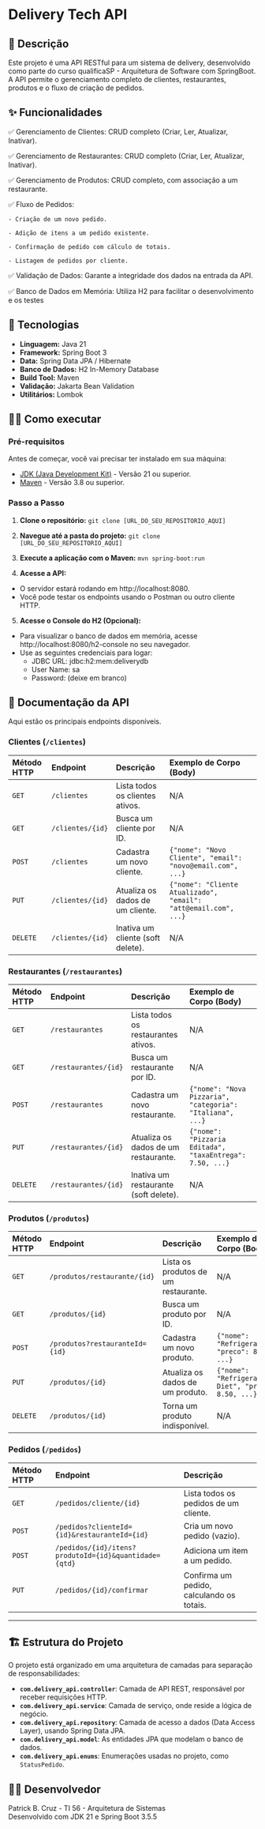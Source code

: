 # Delivery Tech API

## 📝 Descrição
Este projeto é uma API RESTful para um sistema de delivery, desenvolvido como parte do curso qualificaSP - Arquitetura de Software com SpringBoot. A API permite o gerenciamento completo de clientes, restaurantes, produtos e o fluxo de criação de pedidos.

## ✨ Funcionalidades
✅ Gerenciamento de Clientes: CRUD completo (Criar, Ler, Atualizar, Inativar).

✅ Gerenciamento de Restaurantes: CRUD completo (Criar, Ler, Atualizar, Inativar).

✅ Gerenciamento de Produtos: CRUD completo, com associação a um restaurante.

✅ Fluxo de Pedidos:

    - Criação de um novo pedido.

    - Adição de itens a um pedido existente.

    - Confirmação de pedido com cálculo de totais.

    - Listagem de pedidos por cliente.

✅ Validação de Dados: Garante a integridade dos dados na entrada da API.

✅ Banco de Dados em Memória: Utiliza H2 para facilitar o desenvolvimento e os testes

## 🚀 Tecnologias
- **Linguagem:** Java 21
- **Framework:** Spring Boot 3
- **Data:** Spring Data JPA / Hibernate
- **Banco de Dados:** H2 In-Memory Database
- **Build Tool:** Maven
- **Validação:** Jakarta Bean Validation
- **Utilitários:** Lombok

## 🏃‍♂️ Como executar
### Pré-requisitos
Antes de começar, você vai precisar ter instalado em sua máquina:
- [JDK (Java Development Kit)](https://www.oracle.com/java/technologies/downloads/) - Versão 21 ou superior.
- [Maven](https://maven.apache.org/download.cgi) - Versão 3.8 ou superior.

### Passo a Passo
1. **Clone o repositório:**
   `git clone [URL_DO_SEU_REPOSITORIO_AQUI]`

2. **Navegue até a pasta do projeto:**
   `git clone [URL_DO_SEU_REPOSITORIO_AQUI]`

3. **Execute a aplicação com o Maven:**
   `mvn spring-boot:run`

4. **Acesse a API:**
- O servidor estará rodando em http://localhost:8080.
- Você pode testar os endpoints usando o Postman ou outro cliente HTTP.

5. **Acesse o Console do H2 (Opcional):**
- Para visualizar o banco de dados em memória, acesse http://localhost:8080/h2-console no seu navegador.
- Use as seguintes credenciais para logar:
    - JDBC URL: jdbc:h2:mem:deliverydb
    - User Name: sa
    - Password: (deixe em branco)

## 📖 Documentação da API

Aqui estão os principais endpoints disponíveis.

### Clientes (`/clientes`)
| Método HTTP | Endpoint | Descrição | Exemplo de Corpo (Body) |
| :--- | :--- | :--- | :--- |
| `GET` | `/clientes` | Lista todos os clientes ativos. | N/A |
| `GET` | `/clientes/{id}` | Busca um cliente por ID. | N/A |
| `POST` | `/clientes` | Cadastra um novo cliente. | `{"nome": "Novo Cliente", "email": "novo@email.com", ...}` |
| `PUT` | `/clientes/{id}` | Atualiza os dados de um cliente. | `{"nome": "Cliente Atualizado", "email": "att@email.com", ...}` |
| `DELETE`| `/clientes/{id}` | Inativa um cliente (soft delete). | N/A |

### Restaurantes (`/restaurantes`)
| Método HTTP | Endpoint | Descrição | Exemplo de Corpo (Body) |
| :--- | :--- | :--- | :--- |
| `GET` | `/restaurantes` | Lista todos os restaurantes ativos. | N/A |
| `GET` | `/restaurantes/{id}` | Busca um restaurante por ID. | N/A |
| `POST` | `/restaurantes` | Cadastra um novo restaurante. | `{"nome": "Nova Pizzaria", "categoria": "Italiana", ...}` |
| `PUT` | `/restaurantes/{id}` | Atualiza os dados de um restaurante. | `{"nome": "Pizzaria Editada", "taxaEntrega": 7.50, ...}` |
| `DELETE`| `/restaurantes/{id}` | Inativa um restaurante (soft delete). | N/A |

### Produtos (`/produtos`)
| Método HTTP | Endpoint | Descrição | Exemplo de Corpo (Body) |
| :--- | :--- | :--- | :--- |
| `GET` | `/produtos/restaurante/{id}` | Lista os produtos de um restaurante. | N/A |
| `GET` | `/produtos/{id}` | Busca um produto por ID. | N/A |
| `POST` | `/produtos?restauranteId={id}` | Cadastra um novo produto. | `{"nome": "Refrigerante", "preco": 8.00, ...}` |
| `PUT` | `/produtos/{id}` | Atualiza os dados de um produto. | `{"nome": "Refrigerante Diet", "preco": 8.50, ...}` |
| `DELETE`| `/produtos/{id}` | Torna um produto indisponível. | N/A |

### Pedidos (`/pedidos`)
| Método HTTP | Endpoint | Descrição |
| :--- | :--- | :--- |
| `GET` | `/pedidos/cliente/{id}` | Lista todos os pedidos de um cliente. |
| `POST`| `/pedidos?clienteId={id}&restauranteId={id}` | Cria um novo pedido (vazio). |
| `POST`| `/pedidos/{id}/itens?produtoId={id}&quantidade={qtd}` | Adiciona um item a um pedido. |
| `PUT` | `/pedidos/{id}/confirmar` | Confirma um pedido, calculando os totais. |

---
## 🏗️ Estrutura do Projeto
O projeto está organizado em uma arquitetura de camadas para separação de responsabilidades:

- **`com.delivery_api.controller`**: Camada de API REST, responsável por receber requisições HTTP.
- **`com.delivery_api.service`**: Camada de serviço, onde reside a lógica de negócio.
- **`com.delivery_api.repository`**: Camada de acesso a dados (Data Access Layer), usando Spring Data JPA.
- **`com.delivery_api.model`**: As entidades JPA que modelam o banco de dados.
- **`com.delivery_api.enums`**: Enumerações usadas no projeto, como `StatusPedido`.

## 👨‍💻 Desenvolvedor
Patrick B. Cruz - TI 56 - Arquitetura de Sistemas  
Desenvolvido com JDK 21 e Spring Boot 3.5.5
